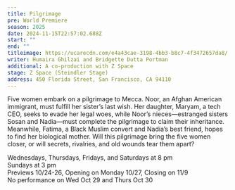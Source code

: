 ```yaml
---
title: Pilgrimage
pre: World Premiere
season: 2025
date: 2024-11-15T22:57:02.688Z
start: ""
end: ""
titleimage: https://ucarecdn.com/e4a43cae-3198-4bb3-b8c7-4f3472657da8/
writer: Humaira Ghilzai and Bridgette Dutta Portman
additional: A co-production with Z Space
stage: Z Space (Steindler Stage)
address: 450 Florida Street, San Francisco, CA 94110
---
```

Five women embark on a pilgrimage to Mecca. Noor, an Afghan American immigrant, must fulfill her sister’s last wish. Her daughter, Maryam, a tech CEO, seeks to evade her legal woes, while Noor’s nieces—estranged sisters Sosan and Nadia—must complete the pilgrimage to claim their inheritance. Meanwhile, Fatima, a Black Muslim convert and Nadia’s best friend, hopes to find her biological mother. Will this pilgrimage bring the five women closer, or will secrets, rivalries, and old wounds tear them apart?

Wednesdays, Thursdays, Fridays, and Saturdays at 8 pm\
Sundays at 3 pm\
Previews 10/24-26, Opening on Monday 10/27, Closing on 11/9\
No performance on Wed Oct 29 and Thurs Oct 30